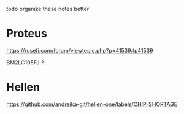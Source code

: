 todo organize these notes better

# Proteus

https://rusefi.com/forum/viewtopic.php?p=41539#p41539

BM2LC105FJ ?

# Hellen

https://github.com/andreika-git/hellen-one/labels/CHIP-SHORTAGE